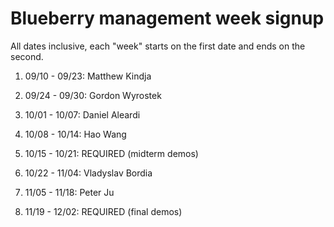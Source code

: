# Blueberry management week signup

All dates inclusive, each "week" starts on the first date and ends on the second.

01. 09/10 - 09/23: Matthew Kindja

02. 09/24 - 09/30: Gordon Wyrostek

03. 10/01 - 10/07: Daniel Aleardi

04. 10/08 - 10/14: Hao Wang

05. 10/15 - 10/21: REQUIRED (midterm demos)

06. 10/22 - 11/04: Vladyslav Bordia

07. 11/05 - 11/18: Peter Ju

08. 11/19 - 12/02: REQUIRED (final demos)
